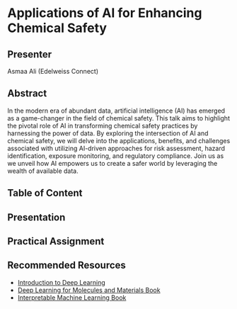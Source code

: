 # Applications of AI for Enhancing Chemical Safety

## Presenter

Asmaa Ali (Edelweiss Connect)


## Abstract

In the modern era of abundant data, artificial intelligence (AI) has emerged as a game-changer in the field of chemical safety. This talk aims to highlight the pivotal role of AI in transforming chemical safety practices by harnessing the power of data. By exploring the intersection of AI and chemical safety, we will delve into the applications, benefits, and challenges associated with utilizing AI-driven approaches for risk assessment, hazard identification, exposure monitoring, and regulatory compliance. Join us as we unveil how AI empowers us to create a safer world by leveraging the wealth of available data.


## Table of Content


## Presentation


## Practical Assignment


## Recommended Resources

- [Introduction to Deep Learning ](https://github.com/dennishnf/intro-to-deep-learning)
- [Deep Learning for Molecules and Materials Book](https://github.com/whitead/dmol-book/blob/main/README.md)
- [Interpretable Machine Learning Book](https://christophm.github.io/interpretable-ml-book/)



